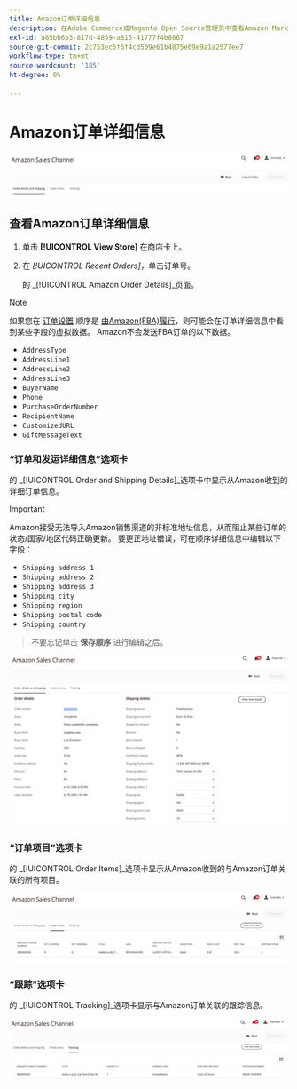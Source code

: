 ```yaml
---
title: Amazon订单详细信息
description: 在Adobe Commerce或Magento Open Source管理员中查看Amazon Marketplace订单的详细信息。
exl-id: a85bb6b3-817d-4859-a815-41777f4b8667
source-git-commit: 2c753ec5f6f4cd509e61b4875e09e9a1a2577ee7
workflow-type: tm+mt
source-wordcount: '185'
ht-degree: 0%

---
```


# Amazon订单详细信息

![Amazon订单详细信息](assets/amazon-order-details-header.png)

## 查看Amazon订单详细信息

1. 单击 **[!UICONTROL View Store]** 在商店卡上。

1. 在 _[!UICONTROL Recent Orders]_，单击订单号。

   的 _[!UICONTROL Amazon Order Details]_页面。

>[!NOTE]
>
>如果您在 [订单设置](./order-settings.md) 顺序是 [由Amazon(FBA)履行](./fulfilled-by.md)，则可能会在订单详细信息中看到某些字段的虚拟数据。 Amazon不会发送FBA订单的以下数据。
>
> - `AddressType`
> - `AddressLine1`
> - `AddressLine2`
> - `AddressLine3`
> - `BuyerName`
> - `Phone`
> - `PurchaseOrderNumber`
> - `RecipientName`
> - `CustomizedURL`
> - `GiftMessageText`


### “订单和发运详细信息”选项卡

的 _[!UICONTROL Order and Shipping Details]_选项卡中显示从Amazon收到的详细订单信息。

>[!IMPORTANT]
>
>Amazon接受无法导入Amazon销售渠道的非标准地址信息，从而阻止某些订单的状态/国家/地区代码正确更新。 要更正地址错误，可在顺序详细信息中编辑以下字段：
>
>- `Shipping address 1`
>- `Shipping address 2`
>- `Shipping address 3`
>- `Shipping city`
>- `Shipping region`
>- `Shipping postal code`
>- `Shipping country`

>
>不要忘记单击 **保存顺序** 进行编辑之后。

![订单和发运详细信息](assets/amazon-order-details.png)

### “订单项目”选项卡

的 _[!UICONTROL Order Items]_选项卡显示从Amazon收到的与Amazon订单关联的所有项目。

![订单项目详细信息](assets/amazon-order-item-details.png)

### “跟踪”选项卡

的 _[!UICONTROL Tracking]_选项卡显示与Amazon订单关联的跟踪信息。

![跟踪详细信息](assets/amazon-order-tracking-details.png)
